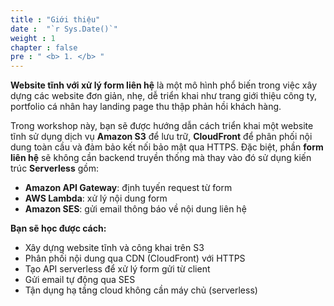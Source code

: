 ```yaml
---
title : "Giới thiệu"
date :  "`r Sys.Date()`" 
weight : 1 
chapter : false
pre : " <b> 1. </b> "
---
```

**Website tĩnh với xử lý form liên hệ** là một mô hình phổ biến trong việc xây dựng các website đơn giản, nhẹ, dễ triển khai như trang giới thiệu công ty, portfolio cá nhân hay landing page thu thập phản hồi khách hàng.

Trong workshop này, bạn sẽ được hướng dẫn cách triển khai một website tĩnh sử dụng dịch vụ **Amazon S3** để lưu trữ, **CloudFront** để phân phối nội dung toàn cầu và đảm bảo kết nối bảo mật qua HTTPS. Đặc biệt, phần **form liên hệ** sẽ không cần backend truyền thống mà thay vào đó sử dụng kiến trúc **Serverless** gồm:

- **Amazon API Gateway**: định tuyến request từ form
- **AWS Lambda**: xử lý nội dung form
- **Amazon SES**: gửi email thông báo về nội dung liên hệ

 **Bạn sẽ học được cách:**

- Xây dựng website tĩnh và công khai trên S3
- Phân phối nội dung qua CDN (CloudFront) với HTTPS
- Tạo API serverless để xử lý form gửi từ client
- Gửi email tự động qua SES
- Tận dụng hạ tầng cloud không cần máy chủ (serverless)